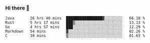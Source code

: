 ### Hi there 👋

<!--
**yeya24/yeya24** is a ✨ _special_ ✨ repository because its `README.md` (this file) appears on your GitHub profile.

Here are some ideas to get you started:

- 🔭 I’m currently working on ...
- 🌱 I’m currently learning ...
- 👯 I’m looking to collaborate on ...
- 🤔 I’m looking for help with ...
- 💬 Ask me about ...
- 📫 How to reach me: ...
- 😄 Pronouns: ...
- ⚡ Fun fact: ...
-->

<!--START_SECTION:waka-->
```text
Java       26 hrs 40 mins  ████████████████▓░░░░░░░░   66.18 % 
Rust       5 hrs 17 mins   ███▒░░░░░░░░░░░░░░░░░░░░░   13.13 % 
Go         4 hrs 57 mins   ███░░░░░░░░░░░░░░░░░░░░░░   12.29 % 
Markdown   54 mins         ▓░░░░░░░░░░░░░░░░░░░░░░░░   02.26 % 
C          39 mins         ▒░░░░░░░░░░░░░░░░░░░░░░░░   01.65 % 
```
<!--END_SECTION:waka-->
